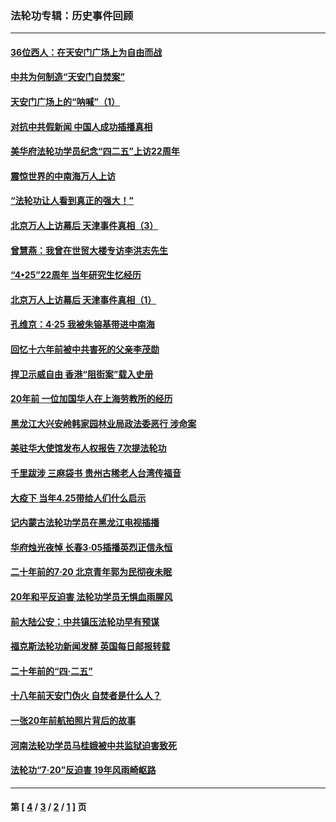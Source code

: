 ### 法轮功专辑：历史事件回顾
---
#### [36位西人：在天安门广场上为自由而战](../../pages/nf5793/n13390029.md?02080430) 
#### [中共为何制造“天安门自焚案”](../../pages/nf5793/n13183270.md?02080430) 
#### [天安门广场上的“呐喊”（1）](../../pages/nf5793/n13105277.md?02080430) 
#### [对抗中共假新闻 中国人成功插播真相](../../pages/nf5793/n12910618.md?02080430) 
#### [美华府法轮功学员纪念“四二五”上访22周年](../../pages/nf5793/n12904445.md?02080430) 
#### [震惊世界的中南海万人上访](../../pages/nf5793/n12903976.md?02080430) 
#### [“法轮功让人看到真正的强大！”](../../pages/nf5793/n12903195.md?02080430) 
#### [北京万人上访幕后 天津事件真相（3）](../../pages/nf5793/n12902807.md?02080430) 
#### [曾慧燕：我曾在世贸大楼专访李洪志先生](../../pages/nf5793/n12898729.md?02080430) 
#### [“4•25”22周年 当年研究生忆经历](../../pages/nf5793/n12894152.md?02080430) 
#### [北京万人上访幕后 天津事件真相（1）](../../pages/nf5793/n12885174.md?02080430) 
#### [孔维京：4·25 我被朱镕基带进中南海](../../pages/nf5793/n12864987.md?02080430) 
#### [回忆十六年前被中共害死的父亲李茂勋](../../pages/nf5793/n12880270.md?02080430) 
#### [捍卫示威自由 香港“阻街案”载入史册](../../pages/nf5793/n12811245.md?02080430) 
#### [20年前 一位加国华人在上海劳教所的经历](../../pages/nf5793/n12707932.md?02080430) 
#### [黑龙江大兴安岭韩家园林业局政法委恶行 涉命案](../../pages/nf5793/n12622815.md?02080430) 
#### [美驻华大使馆发布人权报告 7次提法轮功](../../pages/nf5793/n12520541.md?02080430) 
#### [千里跋涉 三麻袋书 贵州古稀老人台湾传福音](../../pages/nf5793/n12198750.md?02080430) 
#### [大疫下 当年4.25带给人们什么启示](../../pages/nf5793/n12058565.md?02080430) 
#### [记内蒙古法轮功学员在黑龙江电视插播](../../pages/nf5793/n11699194.md?02080430) 
#### [华府烛光夜悼 长春3·05插播英烈正信永恒](../../pages/nf5793/n11397432.md?02080430) 
#### [二十年前的7·20 北京青年郭为民彻夜未眠](../../pages/nf5793/n11354195.md?02080430) 
#### [20年和平反迫害 法轮功学员无惧血雨腥风](../../pages/nf5793/n11348279.md?02080430) 
#### [前大陆公安：中共镇压法轮功早有预谋](../../pages/nf5793/n11352168.md?02080430) 
#### [福克斯法轮功新闻发酵  英国每日邮报转载](../../pages/nf5793/n11285952.md?02080430) 
#### [二十年前的“四·二五”](../../pages/nf5793/n11207639.md?02080430) 
#### [十八年前天安门伪火 自焚者是什么人？](../../pages/nf5793/n10996556.md?02080430) 
#### [一张20年前航拍照片背后的故事](../../pages/nf5793/n10693797.md?02080430) 
#### [河南法轮功学员马桂娥被中共监狱迫害致死](../../pages/nf5793/n10684974.md?02080430) 
#### [法轮功“7‧20”反迫害 19年风雨崎岖路](../../pages/nf5793/n10570834.md?02080430) 

---
#### 第 [ [4](./4.md?02080430) / [3](./3.md?02080430) / [2](./2.md?02080430) / [1](./1.md?02080430) ] 页
